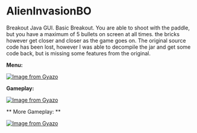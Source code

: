 # AlienInvasionBO
Breakout Java GUI.  Basic Breakout.  You are able to shoot with the paddle, but you have a maximum of 5 bullets on screen at all times.
the bricks however get closer and closer as the game goes on.  The original source code has been lost, however I was able to decompile
the jar and get some code back, but is missing some features from the original.  

**Menu:**

[![Image from Gyazo](https://i.gyazo.com/872df516f5803c44eac86d7b1f3295d1.gif)](https://gyazo.com/872df516f5803c44eac86d7b1f3295d1)

**Gameplay:**

[![Image from Gyazo](https://i.gyazo.com/39db8172ba6338a4e6205be02689c190.gif)](https://gyazo.com/39db8172ba6338a4e6205be02689c190)

** More Gameplay: **

[![Image from Gyazo](https://i.gyazo.com/f77fc586cb43ff17141b7227be4154e4.png)](https://gyazo.com/f77fc586cb43ff17141b7227be4154e4)
